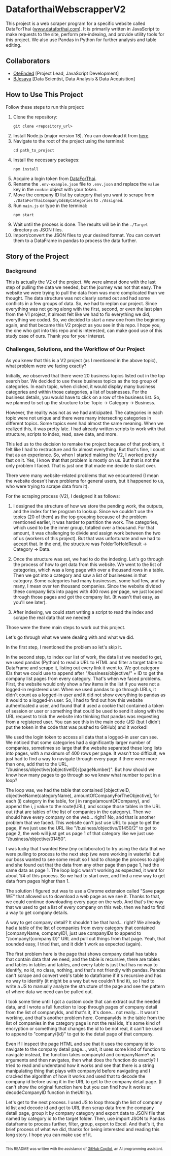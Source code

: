 # DataforthaiWebscrapperV2

This project is a web scraper program for a specific website called DataForThai (www.dataforthai.com). It is primarily written in JavaScript to make requests to the site, perform pre-indexing, and provide utility tools for this project. We also use Pandas in Python for further analysis and table editing.

## Collaborators

- [OteEnded](https://github.com/OteEnded) [Project Lead, JavaScript Development]
- [BJesaya](https://github.com/BJesaya) [Data Scientist, Data Analysis & Data Acquisition]

## How to Use This Project

Follow these steps to run this project:

1. Clone the repository: 
    ```
    git clone <repository_url>
    ```
2. Install Node.js (major version 18). You can download it from [here](https://nodejs.org/en/download/).
3. Navigate to the root of the project using the terminal:
    ```
    cd path_to_project
    ```
4. Install the necessary packages:
    ```
    npm install
    ```
5. Acquire a login token from [DataForThai](https://www.dataforthai.com/).
6. Rename the `.env-example.json` file to `.env.json` and replace the `value` key in the `cookie` object with your token.
7. Move the company ID list by category that you want to scrape from `./DataForThaiCompanyIdsByCategories` to `./Assigned`.
8. Run `main.js` or type in the terminal:
    ```
    npm start
    ```
9. Wait until the process is done. The results will be in the `./Target` directory as JSON files.
10. Import/convert the JSON files to your desired format. You can convert them to a DataFrame in pandas to process the data further.


## Story of the Project

### Background

This is actually the V2 of the project. We were almost done with the last step of pulling the data we needed, but the journey was not that easy. The website we were trying to pull the data from was more complicated than we thought. The data structure was not clearly sorted out and had some conflicts in a few groups of data. So, we had to replan our project. Since everything was not going along with the first, second, or even the last plan from the V1 project, it almost felt like we had to fix everything we did, everything we coded. So, we decided to start a new one from the beginning again, and that became this V2 project as you see in this repo. I hope you, the one who got into this repo and is interested, can make good use of this study case of ours. Thank you for your interest.

### Challenges, Solutions, and the Workflow of Our Project

As you knew that this is a V2 project (as I mentioned in the above topic), what problem were we facing exactly? 

Initially, we observed that there were 20 business topics listed out in the top search bar. We decided to use these business topics as the top group of categories. In each topic, when clicked, it would display many business categories and within those categories, a list of businesses. For the business details, you would have to click on a row of the business list. So, we planned to set up the structure to be Topic -> Category -> Business. 

However, the reality was not as we had anticipated. The categories in each topic were not unique and there were many intersecting categories in different topics. Some topics even had almost the same meaning. When we realized this, it was pretty late. I had already written scripts to work with that structure, scripts to index, read, save data, and more. 

This led us to the decision to remake the project because of that problem, it felt like I had to restructure and fix almost everything. But that's fine, I count that as an experience. So, when I started making the V2, I worked pretty fast on it. Yes, I know that that problem is mostly on us. But that is not the only problem I faced. That is just one that made me decide to start over.

There were many website-related problems that we encountered (I mean the website doesn't have problems for general users, but it happened to us, who were trying to scrape data from it). 

For the scraping process (V2), I designed it as follows:

1. I designed the structure of how we store the pending work, the outputs, and the index for the program to lookup. Since we couldn't use the topics (20 of them) as the top grouping because of the problem mentioned earlier, it was harder to partition the work. The categories, which used to be the inner group, totalled over a thousand. For that amount, it was challenging to divide and assign work between the two of us (workers of this project). But that was unfortunate and we had to accept that. In the end, the structure was FolderToHoldResult -> Category -> Data.

2. Once the structure was set, we had to do the indexing. Let's go through the process of how to get data from this website. We went to the list of categories, which was a long page with over a thousand rows in a table. Then we got into a category and saw a list of businesses in that category. Some categories had many businesses, some had few, and by many, I mean over ten thousand companies. Since the website divided these company lists into pages with 400 rows per page, we just looped through those pages and got the company list. (It wasn't that easy, as you'll see later).

3. After indexing, we could start writing a script to read the index and scrape the real data that we needed!

Those were the three main steps to work out this project. 

Let's go through what we were dealing with and what we did. 

In the first step, I mentioned the problem so let's skip it. 

In the second step, to index our list of work, the data list we needed to get, we used pandas (Python) to read a URL to HTML and filter a target table to DataFrame and scrape it, listing out every link it went to. We got category IDs that we could use to append after "/business/objective/" + ID to get the company list pages from every category. That's when we faced problems. First, the website would only show a few items in the list if you were not a logged-in registered user. When we used pandas to go through URLs, it didn't count as a logged-in user and it did not show everything to pandas as it would to a logged-in user. So, I had to find out how this website authenticated a user, and found that it used a cookie that contained a token of session or user or something that could be used to send it along with the URL request to trick the website into thinking that pandas was requesting from a registered user. You can see this in the main code (JS) (but I didn't put the token in the code that was pushed to GitHub) and it worked!

We used the login token to access all data that a logged-in user can see. We noticed that some categories had a significantly larger number of companies, sometimes so large that the website separated these long lists into pages, with a maximum of 400 rows per page. It wasn't too difficult, we just had to find a way to navigate through every page if there were more than one, add that to the URL, "/business/objective/{objectiveID}/{pageNumber}". But how should we know how many pages to go through so we knew what number to put in a loop? 

The loop was, we had the table that contained [objectiveID, objectiveName(categoryName), amountOfCompanyForTheObjective], for each (i) category in the table, for j in range(amountOfCompany), and append the i, j value to the route(URL), and scrape those tables in the URL out (that are tables of the list of companies in the category). Then we should have every company on the web... right? No, and that is another problem that we faced. This website can't just use URL to page to get the page, if we just use the URL like "/business/objective/01450/2" to get to page 2, the web will just get us page 1 of that category like we just use "/business/objective/01450". 

I was lucky that I wanted Bew (my collaborator) to try using the data that we were pulling to process to the next step (we were working in waterfall but our boss wanted to see some result so I had to change the process to agile) and she found out that the data from any other page then page 1, had the same data as page 1. The loop logic wasn't working as expected, it went for about 1/4 of this process. So we had to start over, and find a new way to get data from pages higher than 1. 

The solution I figured out was to use a Chrome extension called "Save page WE" that allowed us to download a web page as we see it. Thanks to that, we could continue downloading every page on the web. And that's the way that we used to get a list of every company on this web, then we had to find a way to get company details. 

A way to get company detail? It shouldn't be that hard... right? We already had a table of the list of companies from every category that contained [companyName, companyID], just use companyIDs to append to "/company/{companyID}" URL and pull out things from that page. Yeah, that sounded easy, I tried that, and it didn't work as expected (again). 

The first problem here is the page that shows company detail has tables that contain data that we need, and the table is recursive, there are tables and tables in tables and tables, and every table is just <table> that has no way to identify, no id, no class, nothing, and that's not friendly with pandas. Pandas can't scrape and convert web's table to dataframe if it's recursive and has no way to identify (it might be a way but we couldn't find it), so I had to write a JS to manually analyze the structure of the page and see the pattern of where data we need can be pulled out. 

I took some time until I got a custom code that can extract out the needed data, and I wrote a full function to loop through pages of company detail from the list of companyIds, and that's it, it's done... not really... It wasn't working, and that's another problem here. CompanyIds in the table from the list of companies in the category page is not the real ids, it's some kind of encryption or something that changes the id to be not real, it can't be used to append to "company/{id}" to get to the detail page of that company. 

Even if I inspect the page HTML and see that it uses the company id to navigate to the company detail page..., wait, it uses some kind of function to navigate instead, the function takes companyId and companyName? as arguments and then navigates, then what does the function do exactly? I tried to read and understand how it works and see that there is a string manipulating thing that plays with companyId before navigating and I cracked the algorithm of how it works and used that to decode the company id before using it in the URL to get to the company detail page. (I can't show the original function here but you can find how it works at decodeCompanyID function in theUtility). 

Let's get to the next process. I used JS to loop through the list of company id list and decode id and get to URL then scrap data from the company detail page, group it by company category and export data to JSON file that named by category id to the target folder. Then, use import JSON to Pandas dataframe to process further, filter, group, export to Excel. And that's it, the brief process of what we did, thanks for being interested and reading this long story. I hope you can make use of it.

---

<p style="font-size: 0.8em;">This README was written with the assistance of <a href="https://copilot.github.com/">GitHub Copilot</a>, an AI programming assistant.</p>